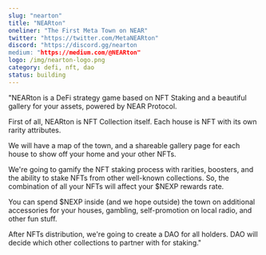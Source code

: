 ```yaml
---
slug: "nearton"
title: "NEARton"
oneliner: "The First Meta Town on NEAR"
twitter: "https://twitter.com/MetaNEARton"
discord: "https://discord.gg/nearton
medium: "https://medium.com/@NEARton"
logo: /img/nearton-logo.png
category: defi, nft, dao
status: building
---
```


"NEARton is a DeFi strategy game based on NFT Staking and a beautiful gallery for your assets, powered by NEAR Protocol.

First of all, NEARton is NFT Collection itself. Each house is NFT with its own rarity attributes.

We will have a map of the town, and a shareable gallery page for each house to show off your home and your other NFTs.

We're going to gamify the NFT staking process with rarities, boosters, and the ability to stake NFTs from other well-known collections. So, the combination of all your NFTs will affect your $NEXP rewards rate.

You can spend $NEXP inside (and we hope outside) the town on additional accessories for your houses, gambling, self-promotion on local radio, and other fun stuff.

After NFTs distribution, we're going to create a DAO for all holders. DAO will decide which other collections to partner with for staking."

